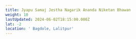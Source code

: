 ```yaml
---
title: Jyapu Samaj Jestha Nagarik Ananda Niketan Bhawan
weight: 10
lastUpdated: 2024-06-02T18:15:00.000Z
lat: -2
location: ' Bagdole, Lalitpur'
---
```


